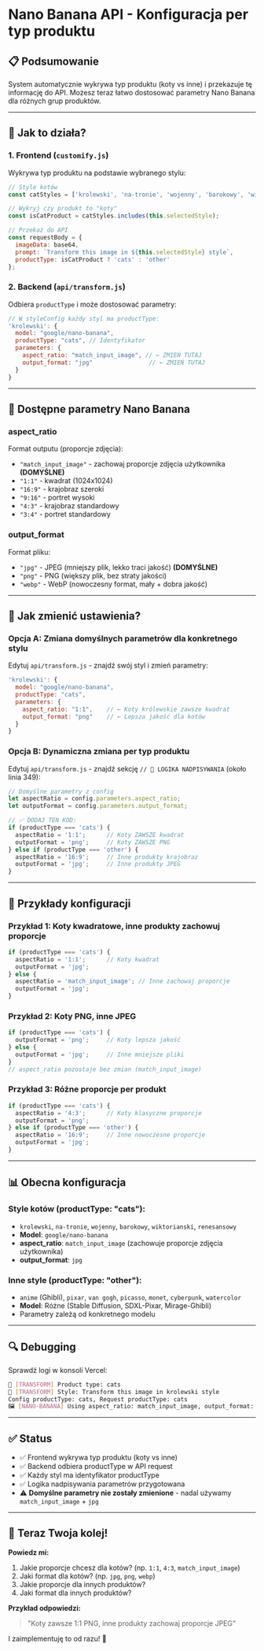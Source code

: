 # Nano Banana API - Konfiguracja per typ produktu

## 📋 Podsumowanie

System automatycznie wykrywa typ produktu (koty vs inne) i przekazuje tę informację do API. Możesz teraz łatwo dostosować parametry Nano Banana dla różnych grup produktów.

---

## 🎯 Jak to działa?

### **1. Frontend (`customify.js`)**
Wykrywa typ produktu na podstawie wybranego stylu:

```javascript
// Style kotów
const catStyles = ['krolewski', 'na-tronie', 'wojenny', 'barokowy', 'wiktorianski', 'renesansowy'];

// Wykryj czy produkt to "koty"
const isCatProduct = catStyles.includes(this.selectedStyle);

// Przekaż do API
const requestBody = {
  imageData: base64,
  prompt: `Transform this image in ${this.selectedStyle} style`,
  productType: isCatProduct ? 'cats' : 'other'
};
```

### **2. Backend (`api/transform.js`)**
Odbiera `productType` i może dostosować parametry:

```javascript
// W styleConfig każdy styl ma productType:
'krolewski': {
  model: "google/nano-banana",
  productType: "cats", // Identyfikator
  parameters: {
    aspect_ratio: "match_input_image", // ← ZMIEŃ TUTAJ
    output_format: "jpg"                // ← ZMIEŃ TUTAJ
  }
}
```

---

## 🔧 Dostępne parametry Nano Banana

### **aspect_ratio**
Format outputu (proporcje zdjęcia):
- `"match_input_image"` - zachowaj proporcje zdjęcia użytkownika **(DOMYŚLNE)**
- `"1:1"` - kwadrat (1024x1024)
- `"16:9"` - krajobraz szeroki
- `"9:16"` - portret wysoki
- `"4:3"` - krajobraz standardowy
- `"3:4"` - portret standardowy

### **output_format**
Format pliku:
- `"jpg"` - JPEG (mniejszy plik, lekko traci jakość) **(DOMYŚLNE)**
- `"png"` - PNG (większy plik, bez straty jakości)
- `"webp"` - WebP (nowoczesny format, mały + dobra jakość)

---

## 📝 Jak zmienić ustawienia?

### **Opcja A: Zmiana domyślnych parametrów dla konkretnego stylu**

Edytuj `api/transform.js` - znajdź swój styl i zmień parametry:

```javascript
'krolewski': {
  model: "google/nano-banana",
  productType: "cats",
  parameters: {
    aspect_ratio: "1:1",    // ← Koty królewskie zawsze kwadrat
    output_format: "png"    // ← Lepsza jakość dla kotów
  }
}
```

### **Opcja B: Dynamiczna zmiana per typ produktu**

Edytuj `api/transform.js` - znajdź sekcję `// 🎯 LOGIKA NADPISYWANIA` (około linia 349):

```javascript
// Domyślne parametry z config
let aspectRatio = config.parameters.aspect_ratio;
let outputFormat = config.parameters.output_format;

// ✅ DODAJ TEN KOD:
if (productType === 'cats') {
  aspectRatio = '1:1';      // Koty ZAWSZE kwadrat
  outputFormat = 'png';     // Koty ZAWSZE PNG
} else if (productType === 'other') {
  aspectRatio = '16:9';     // Inne produkty krajobraz
  outputFormat = 'jpg';     // Inne produkty JPEG
}
```

---

## 🚀 Przykłady konfiguracji

### **Przykład 1: Koty kwadratowe, inne produkty zachowuj proporcje**

```javascript
if (productType === 'cats') {
  aspectRatio = '1:1';      // Koty kwadrat
  outputFormat = 'jpg';
} else {
  aspectRatio = 'match_input_image'; // Inne zachowaj proporcje
  outputFormat = 'jpg';
}
```

### **Przykład 2: Koty PNG, inne JPEG**

```javascript
if (productType === 'cats') {
  outputFormat = 'png';     // Koty lepsza jakość
} else {
  outputFormat = 'jpg';     // Inne mniejsze pliki
}
// aspect_ratio pozostaje bez zmian (match_input_image)
```

### **Przykład 3: Różne proporcje per produkt**

```javascript
if (productType === 'cats') {
  aspectRatio = '4:3';      // Koty klasyczne proporcje
  outputFormat = 'png';
} else if (productType === 'other') {
  aspectRatio = '16:9';     // Inne nowoczesne proporcje
  outputFormat = 'jpg';
}
```

---

## 📊 Obecna konfiguracja

### **Style kotów** (productType: "cats"):
- `krolewski`, `na-tronie`, `wojenny`, `barokowy`, `wiktorianski`, `renesansowy`
- **Model**: `google/nano-banana`
- **aspect_ratio**: `match_input_image` (zachowuje proporcje zdjęcia użytkownika)
- **output_format**: `jpg`

### **Inne style** (productType: "other"):
- `anime` (Ghibli), `pixar`, `van gogh`, `picasso`, `monet`, `cyberpunk`, `watercolor`
- **Model**: Różne (Stable Diffusion, SDXL-Pixar, Mirage-Ghibli)
- Parametry zależą od konkretnego modelu

---

## 🔍 Debugging

Sprawdź logi w konsoli Vercel:

```bash
🎯 [TRANSFORM] Product type: cats
🎯 [TRANSFORM] Style: Transform this image in krolewski style
Config productType: cats, Request productType: cats
🖼️ [NANO-BANANA] Using aspect_ratio: match_input_image, output_format: jpg
```

---

## ✅ Status

- ✅ Frontend wykrywa typ produktu (koty vs inne)
- ✅ Backend odbiera productType w API request
- ✅ Każdy styl ma identyfikator productType
- ✅ Logika nadpisywania parametrów przygotowana
- ⚠️ **Domyślne parametry nie zostały zmienione** - nadal używamy `match_input_image` + `jpg`

---

## 🎨 Teraz Twoja kolej!

**Powiedz mi:**
1. Jakie proporcje chcesz dla kotów? (np. `1:1`, `4:3`, `match_input_image`)
2. Jaki format dla kotów? (np. `jpg`, `png`, `webp`)
3. Jakie proporcje dla innych produktów?
4. Jaki format dla innych produktów?

**Przykład odpowiedzi:**
> "Koty zawsze 1:1 PNG, inne produkty zachowaj proporcje JPEG"

I zaimplementuję to od razu! 🚀

